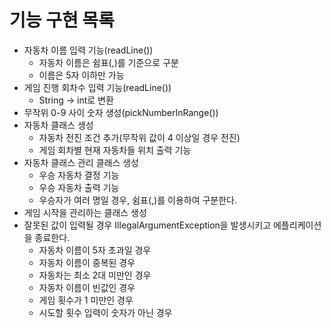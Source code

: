 # 기능 구현 목록
- 자동차 이름 입력 기능(readLine())
  + 자동차 이름은 쉼표(,)를 기준으로 구분
  + 이름은 5자 이하만 가능
- 게임 진행 회차수 입력 기능(readLine())
  + String -> int로 변환
- 무작위 0-9 사이 숫자 생성(pickNumberInRange())
- 자동차 클래스 생성
  + 자동차 전진 조건 추가(무작위 값이 4 이상일 경우 전진)
  + 게임 회차별 현재 자동차들 위치 출력 기능
- 자동차 클래스 관리 클래스 생성
  + 우승 자동차 결정 기능
  + 우승 자동차 출력 기능
  + 우승자가 여러 명일 경우, 쉼표(,)를 이용하여 구분한다.
- 게임 시작을 관리하는 클래스 생성
- 잘못된 값이 입력될 경우 IllegalArgumentException을 발생시키고 에플리케이션을 종료한다.
  + 자동차 이름이 5자 초과일 경우
  + 자동차 이름이 중복된 경우
  + 자동차는 최소 2대 미만인 경우
  + 자동차 이름이 빈값인 경우
  + 게임 횟수가 1 미만인 경우
  + 시도할 횟수 입력이 숫자가 아닌 경우
 
